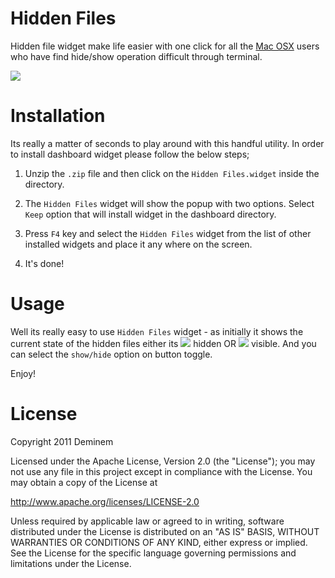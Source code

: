 Hidden Files
============

Hidden file widget make life easier with one click for all the [Mac OSX][] users who have find hide/show operation difficult through terminal.

[![](http://farm6.static.flickr.com/5275/5849111799_15f204b898_m.jpg)](http://farm6.static.flickr.com/5275/5849111799_15f204b898_m.jpg)

Installation
============

Its really a matter of seconds to play around with this handful utility. In order to install dashboard widget please follow the below steps;

1. Unzip the `.zip` file and then click on the `Hidden Files.widget` inside the directory.

2. The `Hidden Files` widget will show the popup with two options. Select `Keep` option that will install widget in the dashboard directory.

3. Press `F4` key and select the `Hidden Files` widget from the list of other installed widgets and place it any where on the screen.

4. It's done!

Usage
======

Well its really easy to use `Hidden Files` widget - as initially it shows the current state of the hidden files either its [![](http://farm4.static.flickr.com/3227/5849742656_a2755eb3f3_t.jpg)](http://farm4.static.flickr.com/3227/5849742656_a2755eb3f3_t.jpg) hidden OR [![](http://farm4.static.flickr.com/3077/5849185243_5761613edb_t.jpg)](http://farm4.static.flickr.com/3077/5849185243_5761613edb_t.jpg) visible. And you can select the `show/hide` option on button toggle. 

Enjoy!
  
License
=======

Copyright 2011 Deminem

Licensed under the Apache License, Version 2.0 (the "License"); you may not use any file in this project except in compliance with the License. You may obtain a copy of the License at

http://www.apache.org/licenses/LICENSE-2.0

Unless required by applicable law or agreed to in writing, software distributed under the License is distributed on an "AS IS" BASIS, WITHOUT WARRANTIES OR CONDITIONS OF ANY KIND, either express or implied. See the License for the specific language governing permissions and limitations under the License.


[Mac OSX]: http://www.apple.com/macosx/
[Apace License, Version 2.0.]: http://www.apache.org/licenses/LICENSE-2.0.html
